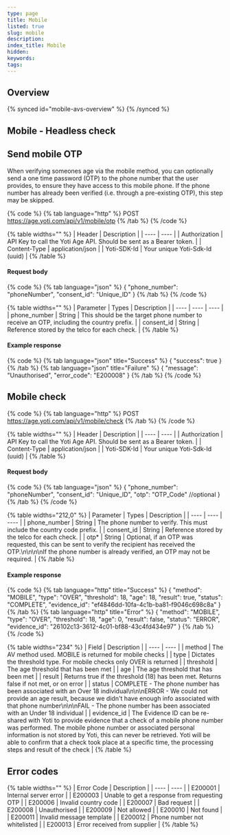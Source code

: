 ```yaml
---
type: page
title: Mobile
listed: true
slug: mobile
description: 
index_title: Mobile
hidden: 
keywords: 
tags: 
---
```


## Overview

{% synced id="mobile-avs-overview" %}
{% /synced %}

## Mobile - Headless check

## Send mobile OTP

When verifying someones age via the mobile method, you can optionally send a one time password (OTP) to the phone number that the user provides, to ensure they have access to this mobile phone. If the phone number has already been verified (i.e. through a pre-existing OTP), this step may be skipped.

{% code %}
{% tab language="http" %}
POST https://age.yoti.com/api/v1/mobile/otp
{% /tab %}
{% /code %}

{% table widths="" %}
| Header | Description | 
| ---- | ---- | 
| Authorization | API Key to call the Yoti Age API. Should be sent as a Bearer token. | 
| Content-Type | application/json | 
| Yoti-SDK-Id | Your unique Yoti-Sdk-Id (uuid) | 
{% /table %}

#### Request body

{% code %}
{% tab language="json" %}
{
   "phone_number": "phoneNumber",
   "consent_id": "Unique_ID"
}
{% /tab %}
{% /code %}

{% table widths="" %}
| Parameter | Types | Description | 
| ---- | ---- | ---- | 
| phone_number | String | This should be the target phone number to receive an OTP, including the country prefix. | 
| consent_id | String | Reference stored by the telco for each check. | 
{% /table %}

#### Example response

{% code %}
{% tab language="json" title="Success" %}
{
    "success": true
}
{% /tab %}
{% tab language="json" title="Failure" %}
{
    "message": "Unauthorised",
    "error_code": "E200008"
}
{% /tab %}
{% /code %}

## Mobile check

{% code %}
{% tab language="http" %}
POST https://age.yoti.com/api/v1/mobile/check
{% /tab %}
{% /code %}

{% table widths="" %}
| Header | Description | 
| ---- | ---- | 
| Authorization | API Key to call the Yoti Age API. Should be sent as a Bearer token. | 
| Content-Type | application/json | 
| Yoti-SDK-Id | Your unique Yoti-Sdk-Id (uuid) | 
{% /table %}

#### Request body

{% code %}
{% tab language="json" %}
{
   "phone_number": "phoneNumber",
   "consent_id": "Unique_ID",
   "otp": "OTP_Code" //optional
}
{% /tab %}
{% /code %}

{% table widths="212,0" %}
| Parameter | Types | Description | 
| ---- | ---- | ---- | 
| phone_number | String | The phone number to verify. This must include the country code prefix. | 
| consent_id | String | Reference stored by the telco for each check. | 
| otp* | String | Optional, if an OTP was requested, this can be sent to verify the recipient has received the OTP.\n\n\n\nIf the phone number is already verified, an OTP may not be required. | 
{% /table %}

#### Example response

{% code %}
{% tab language="http" title="Success" %}
{
    "method": "MOBILE",
    "type": "OVER",
    "threshold": 18,
    "age": 18,
    "result": true,
    "status": "COMPLETE",
    "evidence_id": "ef4846dd-10fa-4c1b-ba81-f9046c698c8a"
}
{% /tab %}
{% tab language="http" title="Error" %}
{
    "method": "MOBILE",
    "type": "OVER",
    "threshold": 18,
    "age": 0,
    "result": false,
    "status": "ERROR",
    "evidence_id": "26102c13-3612-4c01-bf88-43c4fd434e97"
}
{% /tab %}
{% /code %}

{% table widths="234" %}
| Field | Description | 
| ---- | ---- | 
| method | The AV method used. MOBILE is returned for mobile checks | 
| type | Dictates the threshold type. For mobile checks only OVER is returned | 
| threshold | The age threshold that has been met | 
| age | The age threshold that has been met | 
| result | Returns true if the threshold (18) has been met. Returns false if not met, or on error | 
| status | COMPLETE - The phone number has been associated with an Over 18 individual\n\n\nERROR - We could not provide an age result, because we didn't have enough info associated with that phone number\n\n\nFAIL - The phone number has been associated with an Under 18 individual | 
| evidence_id | The Evidence ID can be re-shared with Yoti to provide evidence that a check of a mobile phone number was performed. The mobile phone number  or associated personal information is not stored by Yoti, this can never be retrieved. Yoti will be able to confirm that a check took place at a specific time, the processing steps and result of the check | 
{% /table %}

## Error codes

{% table widths="" %}
| Error Code | Description | 
| ---- | ---- | 
| E200001 | Internal server error | 
| E200003 | Unable to get a response from requesting OTP | 
| E200006 | Invalid country code | 
| E200007 | Bad request | 
| E200008 | Unauthorised | 
| E200009 | Not allowed | 
| E200010 | Not found | 
| E200011 | Invalid message template | 
| E200012 | Phone number not whitelisted | 
| E200013 | Error received from supplier | 
{% /table %}